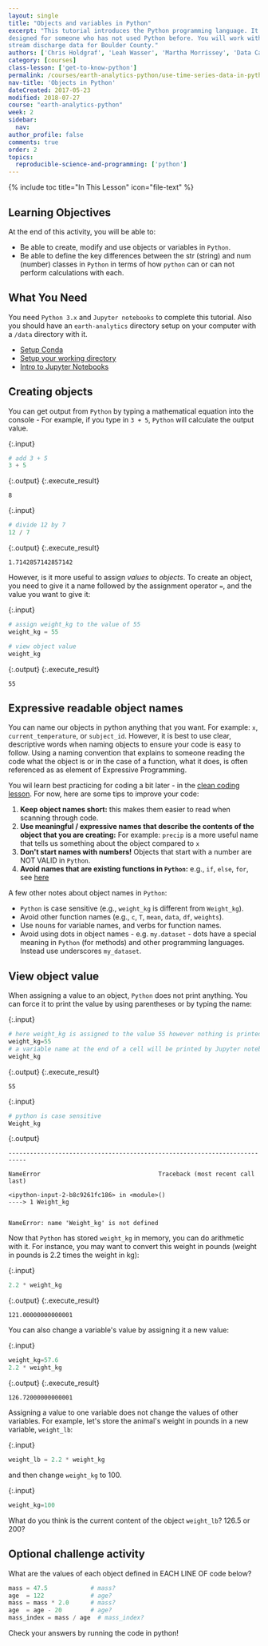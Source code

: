 ```yaml
---
layout: single
title: "Objects and variables in Python"
excerpt: "This tutorial introduces the Python programming language. It is
designed for someone who has not used Python before. You will work with precipitation and
stream discharge data for Boulder County."
authors: ['Chris Holdgraf', 'Leah Wasser', 'Martha Morrissey', 'Data Carpentry']
category: [courses]
class-lesson: ['get-to-know-python']
permalink: /courses/earth-analytics-python/use-time-series-data-in-python/objects-and-variables-in-python/
nav-title: 'Objects in Python'
dateCreated: 2017-05-23
modified: 2018-07-27
course: "earth-analytics-python"
week: 2
sidebar:
  nav:
author_profile: false
comments: true
order: 2
topics:
  reproducible-science-and-programming: ['python']
---
```


{% include toc title="In This Lesson" icon="file-text" %}


<div class='notice--success' markdown="1">

## <i class="fa fa-graduation-cap" aria-hidden="true"></i> Learning Objectives
At the end of this activity, you will be able to:

* Be able to create, modify and use objects or variables in `Python`.
* Be able to define the key differences between the str (string) and num (number) classes in `Python` in terms of how `python` can or can not perform calculations with each.

## <i class="fa fa-check-square-o fa-2" aria-hidden="true"></i> What You Need

You need `Python 3.x` and `Jupyter notebooks` to complete this tutorial. Also you should have
an `earth-analytics` directory setup on your computer with a `/data`
directory with it.

* [Setup Conda](/courses/earth-analytics-python/get-started-with-python-jupyter/setup-conda-earth-analytics-environment/)
* [Setup your working directory](/courses/earth-analytics-python/get-started-with-python-jupyter/introduction-to-bash-shell/)
* [Intro to Jupyter Notebooks](/courses/earth-analytics-python/python-open-science-tool-box/intro-to-jupyter-notebooks/)

</div>


## Creating objects

You can get output from `Python` by typing a mathematical equation into the console -
For example, if you type in `3 + 5`, `Python` will calculate the output value.

{:.input}
```python
# add 3 + 5
3 + 5
```

{:.output}
{:.execute_result}



    8





{:.input}
```python
# divide 12 by 7
12 / 7
```

{:.output}
{:.execute_result}



    1.7142857142857142





However, is it more useful to assign _values_ to _objects_. To create an object, you need to give it a name followed by the assignment operator `=`, and the value you want to give it:

{:.input}
```python
# assign weight_kg to the value of 55
weight_kg = 55

# view object value
weight_kg
```

{:.output}
{:.execute_result}



    55





## Expressive readable object names

You can name our objects in python anything that you  want. For example: `x`, `current_temperature`, or
`subject_id`. However, it is best to use clear, descriptive words when naming
objects to ensure your code is easy to follow. Using a naming convention that explains to someone reading the code what the object is or in the case of a function, what it does, is often referenced as as element of Expressive Programming.  

You wil learn best practicing for coding a bit later - in the [clean coding
lesson](/courses/earth-analytics-python/use-time-series-data-in-python/write-clean-code-with-python/). For now, here are some tips to improve your code:

1. **Keep object names short:** this makes them easier to read when scanning through code.
2. **Use meaningful / expressive names that describe the contents of the object that you are creating:** For example: `precip` is a more useful name that tells us something about the object compared to `x`
3. **Don't start names with numbers!** Objects that start with a number are NOT VALID in `Python`.
4. **Avoid names that are existing functions in `Python`:** e.g.,
`if`, `else`, `for`, see
[here](https://www.programiz.com/python-programming/keyword-list)

A few other notes about object names in `Python`:

* `Python` is case sensitive (e.g., `weight_kg` is different from `Weight_kg`).
* Avoid other function names (e.g., `c`, `T`, `mean`, `data`, `df`, `weights`).
* Use nouns for variable names, and verbs for function names.
* Avoid using dots in object names - e.g. `my.dataset` - dots have a special meaning in `Python` (for methods) and other programming languages. Instead use underscores `my_dataset`.

## View object value
When assigning a value to an object, `Python` does not print anything. You can force
it to print the value by using parentheses or by typing the name:

{:.input}
```python
# here weight_kg is assigned to the value 55 however nothing is printed
weight_kg=55  
# a variable name at the end of a cell will be printed by Jupyter notebook
weight_kg 
```

{:.output}
{:.execute_result}



    55





{:.input}
```python
# python is case sensitive
Weight_kg
```

{:.output}

    ---------------------------------------------------------------------------

    NameError                                 Traceback (most recent call last)

    <ipython-input-2-b8c9261fc186> in <module>()
    ----> 1 Weight_kg
    

    NameError: name 'Weight_kg' is not defined



Now that `Python` has stored `weight_kg` in memory, you can do arithmetic with it. For
instance, you may want to convert this weight in pounds (weight in pounds is 2.2
times the weight in kg):

{:.input}
```python
2.2 * weight_kg
```

{:.output}
{:.execute_result}



    121.00000000000001





You can also change a variable's value by assigning it a new value:

{:.input}
```python
weight_kg=57.6
2.2 * weight_kg
```

{:.output}
{:.execute_result}



    126.72000000000001





Assigning a value to one variable does not change the values of
other variables. For example, let's store the animal's weight in pounds in a new
variable, `weight_lb`:

{:.input}
```python
weight_lb = 2.2 * weight_kg
```



and then change `weight_kg` to 100.




{:.input}
```python
weight_kg=100
```

What do you think is the current content of the object `weight_lb`? 126.5 or 200?

<div class="notice--warning" markdown="1">

## <i class="fa fa-pencil-square-o" aria-hidden="true"></i> Optional challenge activity

What are the values of each object defined in EACH LINE OF code below?

```python
mass = 47.5            # mass?
age  = 122             # age?
mass = mass * 2.0      # mass?
age  = age - 20        # age?
mass_index = mass / age  # mass_index?
```

Check your answers by running the code in python!
</div>

<!-- Answers to go here... -->

